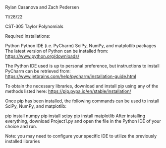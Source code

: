 Rylan Casanova and Zach Pedersen

11/28/22

CST-305 Taylor Polynomials

Required installations:

Python Python IDE (i.e. PyCharm) SciPy, NumPy, and matplotlib packages The latest version of Python can be installed from: https://www.python.org/downloads/

The Python IDE used is up to personal preference, but instructions to install PyCharm can be retrieved from: https://www.jetbrains.com/help/pycharm/installation-guide.html

To obtain the necessary libraries, download and install pip using any of the methods listed here: https://pip.pypa.io/en/stable/installation/

Once pip has been installed, the following commands can be used to install SciPy, NumPy, and matplotlib:

pip install numpy pip install scipy pip install matplotlib After installing everything, download Project1.py and open the file in the Python IDE of your choice and run.

Note: you may need to configure your specific IDE to utilize the previously installed libraries
